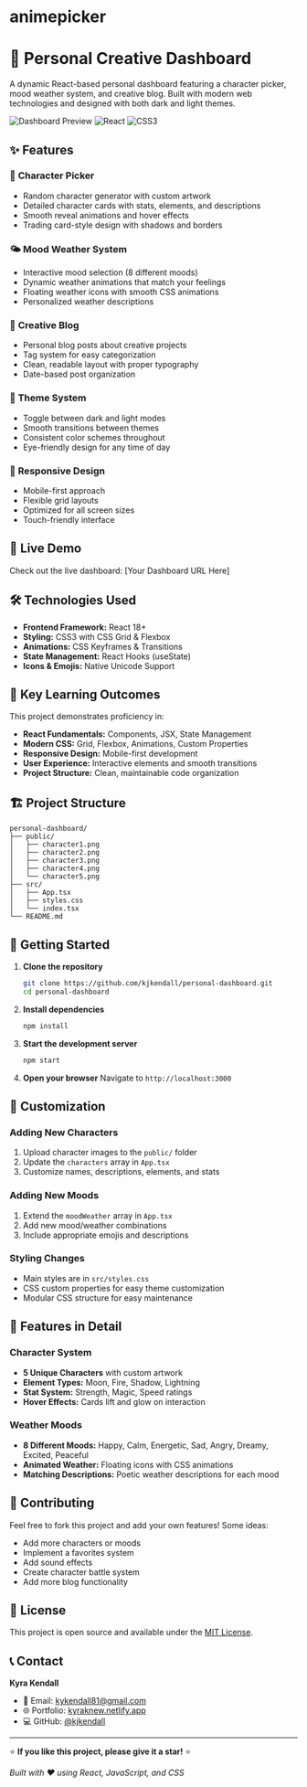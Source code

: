 # animepicker
# 🌟 Personal Creative Dashboard

A dynamic React-based personal dashboard featuring a character picker, mood weather system, and creative blog. Built with modern web technologies and designed with both dark and light themes.

![Dashboard Preview](https://img.shields.io/badge/Status-Live-brightgreen) ![React](https://img.shields.io/badge/React-18+-blue) ![CSS3](https://img.shields.io/badge/CSS3-Animations-purple)

## ✨ Features

### 🎲 **Character Picker**
- Random character generator with custom artwork
- Detailed character cards with stats, elements, and descriptions
- Smooth reveal animations and hover effects
- Trading card-style design with shadows and borders

### 🌤️ **Mood Weather System**
- Interactive mood selection (8 different moods)
- Dynamic weather animations that match your feelings
- Floating weather icons with smooth CSS animations
- Personalized weather descriptions

### 📝 **Creative Blog**
- Personal blog posts about creative projects
- Tag system for easy categorization
- Clean, readable layout with proper typography
- Date-based post organization

### 🎨 **Theme System**
- Toggle between dark and light modes
- Smooth transitions between themes
- Consistent color schemes throughout
- Eye-friendly design for any time of day

### 📱 **Responsive Design**
- Mobile-first approach
- Flexible grid layouts
- Optimized for all screen sizes
- Touch-friendly interface

## 🚀 Live Demo

Check out the live dashboard: [Your Dashboard URL Here]

## 🛠️ Technologies Used

- **Frontend Framework:** React 18+
- **Styling:** CSS3 with CSS Grid & Flexbox
- **Animations:** CSS Keyframes & Transitions
- **State Management:** React Hooks (useState)
- **Icons & Emojis:** Native Unicode Support

## 🎯 Key Learning Outcomes

This project demonstrates proficiency in:

- **React Fundamentals:** Components, JSX, State Management
- **Modern CSS:** Grid, Flexbox, Animations, Custom Properties
- **Responsive Design:** Mobile-first development
- **User Experience:** Interactive elements and smooth transitions
- **Project Structure:** Clean, maintainable code organization

## 🏗️ Project Structure

```
personal-dashboard/
├── public/
│   ├── character1.png
│   ├── character2.png
│   ├── character3.png
│   ├── character4.png
│   └── character5.png
├── src/
│   ├── App.tsx
│   ├── styles.css
│   └── index.tsx
└── README.md
```

## 🚀 Getting Started

1. **Clone the repository**
   ```bash
   git clone https://github.com/kjkendall/personal-dashboard.git
   cd personal-dashboard
   ```

2. **Install dependencies**
   ```bash
   npm install
   ```

3. **Start the development server**
   ```bash
   npm start
   ```

4. **Open your browser**
   Navigate to `http://localhost:3000`

## 🎨 Customization

### Adding New Characters
1. Upload character images to the `public/` folder
2. Update the `characters` array in `App.tsx`
3. Customize names, descriptions, elements, and stats

### Adding New Moods
1. Extend the `moodWeather` array in `App.tsx`
2. Add new mood/weather combinations
3. Include appropriate emojis and descriptions

### Styling Changes
- Main styles are in `src/styles.css`
- CSS custom properties for easy theme customization
- Modular CSS structure for easy maintenance

## 🌟 Features in Detail

### Character System
- **5 Unique Characters** with custom artwork
- **Element Types:** Moon, Fire, Shadow, Lightning
- **Stat System:** Strength, Magic, Speed ratings
- **Hover Effects:** Cards lift and glow on interaction

### Weather Moods
- **8 Different Moods:** Happy, Calm, Energetic, Sad, Angry, Dreamy, Excited, Peaceful
- **Animated Weather:** Floating icons with CSS animations
- **Matching Descriptions:** Poetic weather descriptions for each mood

## 🤝 Contributing

Feel free to fork this project and add your own features! Some ideas:
- Add more characters or moods
- Implement a favorites system
- Add sound effects
- Create character battle system
- Add more blog functionality

## 📄 License

This project is open source and available under the [MIT License](LICENSE).

## 📞 Contact

**Kyra Kendall**
- 📧 Email: [kykendall81@gmail.com](mailto:kykendall81@gmail.com)
- 🌐 Portfolio: [kyraknew.netlify.app](https://kyraknew.netlify.app/)
- 💻 GitHub: [@kjkendall](https://github.com/kjkendall)

---

⭐ **If you like this project, please give it a star!** ⭐

*Built with ❤️ using React, JavaScript, and CSS*
